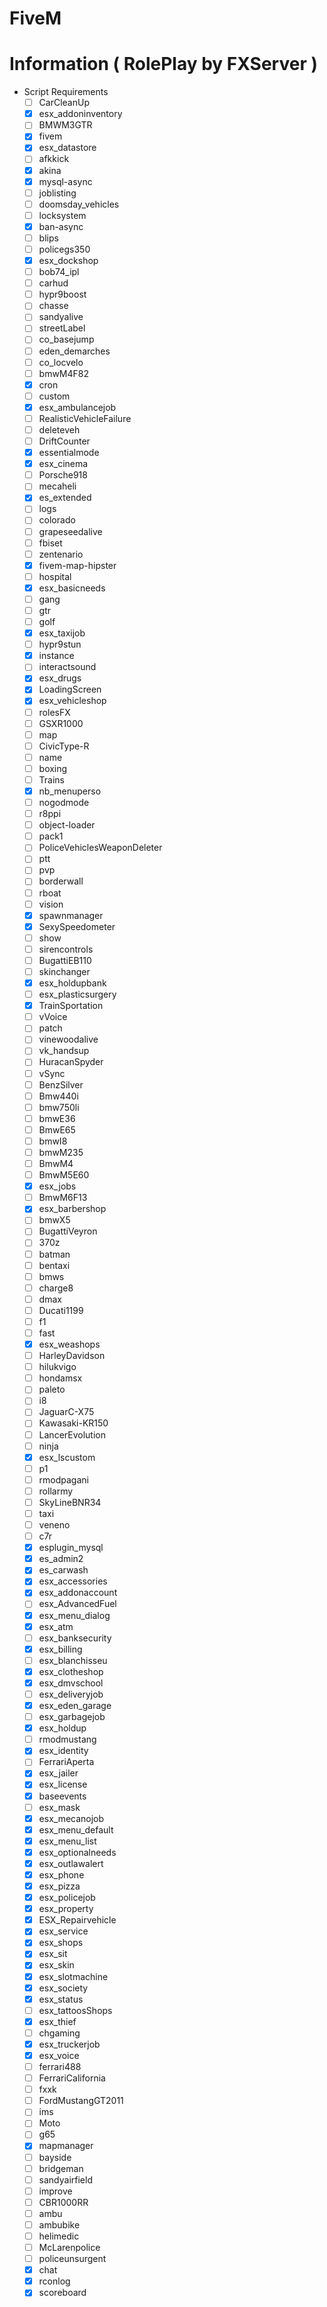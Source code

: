 ﻿# FiveM

# Information ( RolePlay by FXServer )
- Script Requirements
  - [ ] CarCleanUp
  - [x] esx_addoninventory
  - [ ] BMWM3GTR
  - [x] fivem
  - [x] esx_datastore
  - [ ] afkkick
  - [x] akina
  - [x] mysql-async
  - [ ] joblisting
  - [ ] doomsday_vehicles
  - [ ] locksystem
  - [x] ban-async
  - [ ] blips
  - [ ] policegs350
  - [x] esx_dockshop
  - [ ] bob74_ipl
  - [ ] carhud
  - [ ] hypr9boost
  - [ ] chasse
  - [ ] sandyalive
  - [ ] streetLabel
  - [ ] co_basejump
  - [ ] eden_demarches
  - [ ] co_locvelo
  - [ ] bmwM4F82
  - [x] cron
  - [ ] custom
  - [x] esx_ambulancejob
  - [ ] RealisticVehicleFailure
  - [ ] deleteveh
  - [ ] DriftCounter
  - [x] essentialmode
  - [x] esx_cinema
  - [ ] Porsche918
  - [ ] mecaheli
  - [x] es_extended
  - [ ] logs
  - [ ] colorado
  - [ ] grapeseedalive
  - [ ] fbiset
  - [ ] zentenario
  - [x] fivem-map-hipster
  - [ ] hospital
  - [x] esx_basicneeds
  - [ ] gang
  - [ ] gtr
  - [ ] golf
  - [x] esx_taxijob
  - [ ] hypr9stun
  - [x] instance
  - [ ] interactsound
  - [x] esx_drugs
  - [x] LoadingScreen
  - [x] esx_vehicleshop
  - [ ] rolesFX
  - [ ] GSXR1000
  - [ ] map
  - [ ] CivicType-R
  - [ ] name
  - [ ] boxing
  - [ ] Trains
  - [x] nb_menuperso
  - [ ] nogodmode
  - [ ] r8ppi
  - [ ] object-loader
  - [ ] pack1
  - [ ] PoliceVehiclesWeaponDeleter
  - [ ] ptt
  - [ ] pvp
  - [ ] borderwall
  - [ ] rboat
  - [ ] vision
  - [x] spawnmanager
  - [x] SexySpeedometer
  - [ ] show
  - [ ] sirencontrols
  - [ ] BugattiEB110
  - [ ] skinchanger
  - [x] esx_holdupbank
  - [ ] esx_plasticsurgery
  - [x] TrainSportation
  - [ ] vVoice
  - [ ] patch
  - [ ] vinewoodalive
  - [ ] vk_handsup
  - [ ] HuracanSpyder
  - [ ] vSync
  - [ ] BenzSilver
  - [ ] Bmw440i
  - [ ] bmw750li
  - [ ] bmwE36
  - [ ] BmwE65
  - [ ] bmwI8
  - [ ] bmwM235
  - [ ] BmwM4
  - [ ] BmwM5E60
  - [x] esx_jobs
  - [ ] BmwM6F13
  - [x] esx_barbershop
  - [ ] bmwX5
  - [ ] BugattiVeyron
  - [ ] 370z
  - [ ] batman
  - [ ] bentaxi
  - [ ] bmws
  - [ ] charge8
  - [ ] dmax
  - [ ] Ducati1199
  - [ ] f1
  - [ ] fast
  - [x] esx_weashops
  - [ ] HarleyDavidson
  - [ ] hilukvigo
  - [ ] hondamsx
  - [ ] paleto
  - [ ] i8
  - [ ] JaguarC-X75
  - [ ] Kawasaki-KR150
  - [ ] LancerEvolution
  - [ ] ninja
  - [x] esx_lscustom
  - [ ] p1
  - [ ] rmodpagani
  - [ ] rollarmy
  - [ ] SkyLineBNR34
  - [ ] taxi
  - [ ] veneno
  - [ ] c7r
  - [x] esplugin_mysql
  - [x] es_admin2
  - [x] es_carwash
  - [x] esx_accessories
  - [x] esx_addonaccount
  - [ ] esx_AdvancedFuel
  - [x] esx_menu_dialog
  - [x] esx_atm
  - [ ] esx_banksecurity
  - [x] esx_billing
  - [ ] esx_blanchisseu
  - [x] esx_clotheshop
  - [x] esx_dmvschool
  - [ ] esx_deliveryjob
  - [x] esx_eden_garage
  - [ ] esx_garbagejob
  - [x] esx_holdup
  - [ ] rmodmustang
  - [x] esx_identity
  - [ ] FerrariAperta
  - [x] esx_jailer
  - [x] esx_license
  - [x] baseevents
  - [ ] esx_mask
  - [x] esx_mecanojob
  - [x] esx_menu_default
  - [x] esx_menu_list
  - [x] esx_optionalneeds
  - [x] esx_outlawalert
  - [x] esx_phone
  - [x] esx_pizza
  - [x] esx_policejob
  - [x] esx_property
  - [x] ESX_Repairvehicle
  - [x] esx_service
  - [x] esx_shops
  - [x] esx_sit
  - [x] esx_skin
  - [x] esx_slotmachine
  - [x] esx_society
  - [x] esx_status
  - [ ] esx_tattoosShops
  - [x] esx_thief
  - [ ] chgaming
  - [x] esx_truckerjob
  - [x] esx_voice
  - [ ] ferrari488
  - [ ] FerrariCalifornia
  - [ ] fxxk
  - [ ] FordMustangGT2011
  - [ ] ims
  - [ ] Moto
  - [ ] g65
  - [x] mapmanager
  - [ ] bayside
  - [ ] bridgeman
  - [ ] sandyairfield
  - [ ] improve
  - [ ] CBR1000RR
  - [ ] ambu
  - [ ] ambubike
  - [ ] helimedic
  - [ ] McLarenpolice
  - [ ] policeunsurgent
  - [x] chat
  - [x] rconlog
  - [x] scoreboard